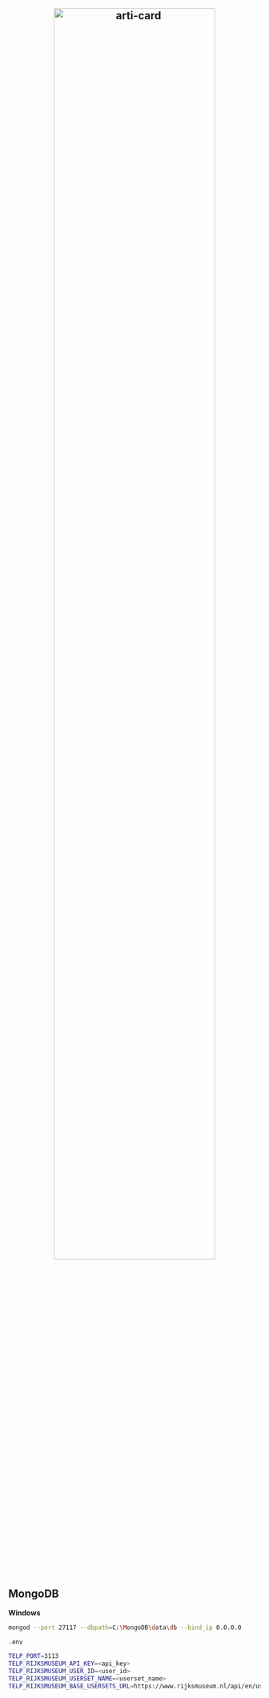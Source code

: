 <h2 align="center">
<p align="center"><img src="https://github.com/junwatu/telp/blob/main/LogoTelp.png?raw=true" width="80%" alt="arti-card"></p>
</h2>

## MongoDB

**Windows**

```bash
mongod --port 27117 --dbpath=C:\MongoDB\data\db --bind_ip 0.0.0.0
```

`.env`

```bash
TELP_PORT=3113
TELP_RIJKSMUSEUM_API_KEY=<api_key>
TELP_RIJKSMUSEUM_USER_ID=<user_id>
TELP_RIJKSMUSEUM_USERSET_NAME=<userset_name>
TELP_RIJKSMUSEUM_BASE_USERSETS_URL=https://www.rijksmuseum.nl/api/en/usersets
```
